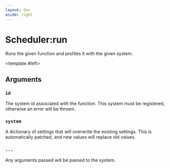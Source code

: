 ```yaml
---
layout: doc
aside: right
---
```


# Scheduler:run

Runs the given function and profiles it with the given system.

<DividePage>

<template #left>

## Arguments

### `id` <Badge type="info" text="number"/>

The system id associated with the function. This system must be registered,
otherwise an error will be thrown.

### `system` <Badge type="info" text="(T...) -> ()"/>

A dictionary of settings that will overwrite the existing settings. This is
automatically patched, and new values will replace old values.

### `...` <Badge type="info" text="T..."/>

Any arguments passed will be passed to the system.

</template>
<template #right>

```luau
scheduler:run(
    id: number,
    system: (T...) -> (),
    ...: T...
)
```

</template>

</DividePage>
